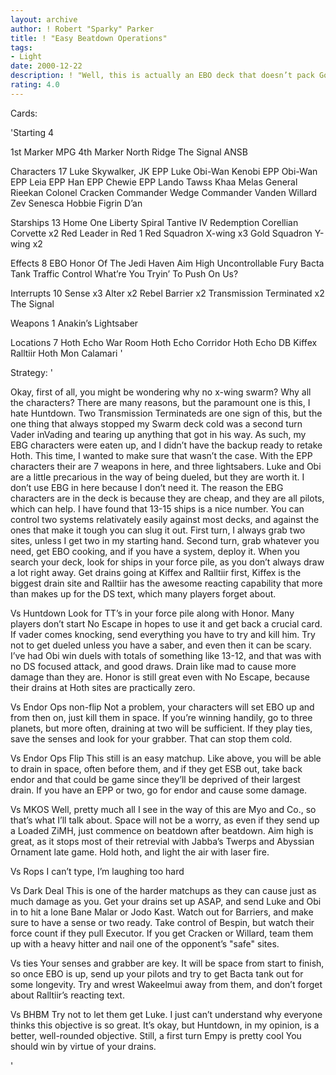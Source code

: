 ```yaml
---
layout: archive
author: ! Robert "Sparky" Parker
title: ! "Easy Beatdown Operations"
tags:
- Light
date: 2000-12-22
description: ! "Well, this is actually an EBO deck that doesn’t pack God knows how many x-wings, and it still wins.  It’s possible  (I really hate Huntdown)"
rating: 4.0
---
```

Cards: 

'Starting 4

1st Marker MPG
4th Marker North Ridge
The Signal
ANSB

Characters 17
Luke Skywalker, JK
EPP Luke
Obi-Wan Kenobi
EPP Obi-Wan
EPP Leia
EPP Han
EPP Chewie
EPP Lando
Tawss Khaa
Melas
General Rieekan
Colonel Cracken
Commander Wedge
Commander Vanden Willard
Zev Senesca
Hobbie
Figrin D’an

Starships 13
Home One
Liberty
Spiral
Tantive IV
Redemption
Corellian Corvette x2
Red Leader in Red 1
Red Squadron X-wing x3
Gold Squadron Y-wing x2

Effects 8
EBO
Honor Of The Jedi
Haven
Aim High
Uncontrollable Fury
Bacta Tank
Traffic Control
What’re You Tryin’ To Push On Us?

Interrupts 10
Sense x3
Alter x2
Rebel Barrier x2
Transmission Terminated x2
The Signal

Weapons 1
Anakin’s Lightsaber

Locations 7
Hoth Echo War Room
Hoth Echo Corridor
Hoth Echo DB
Kiffex
Ralltiir
Hoth
Mon Calamari '

Strategy: '

Okay, first of all, you might be wondering why no x-wing swarm?  Why all the characters?  There are many reasons, but the paramount one is this, I hate Huntdown.  Two Transmission Terminateds are one sign of this, but the one thing that always stopped my Swarm deck cold was a second turn Vader inVading and tearing up anything that got in his way.  As such, my EBG characters were eaten up, and I didn’t have the backup ready to retake Hoth.  This time, I wanted to make sure that wasn’t the case.  With the EPP characters their are 7 weapons in here, and three lightsabers.  Luke and Obi are a little precarious in the way of being dueled, but they are worth it.  I don’t use EBG in here because I don’t need it.  The reason the EBG characters are in the deck is because they are cheap, and they are all pilots, which can help.  I have found that 13-15 ships is a nice number.  You can control two systems relativately easily against most decks, and against the ones that make it tough you can slug it out.  First turn, I always grab two sites, unless I get two in my starting hand.  Second turn, grab whatever you need, get EBO cooking, and if you have a system, deploy it.  When you search your deck, look for ships in your force pile, as you don’t always draw a lot right away.  Get drains going at Kiffex and Ralltiir first, Kiffex is the biggest drain site and Ralltiir has the awesome reacting capability that more than makes up for the DS text, which many players forget about.

Vs Huntdown Look for TT’s in your force pile along with Honor.  Many players don’t start No Escape in hopes to use it and get back a crucial card.  If vader comes knocking, send everything you have to try and kill him.  Try not to get dueled unless you have a saber, and even then it can be scary.  I’ve had Obi win duels with totals of something like 13-12, and that was with no DS focused attack, and good draws.	Drain like mad to cause more damage than they are.  Honor is still great even with No Escape, because their drains at Hoth sites are practically zero.

Vs Endor Ops non-flip Not a problem, your characters will set EBO up and from then on, just kill them in space.  If you’re winning handily, go to three planets, but more often, draining at two will be sufficient.  If they play ties, save the senses and look for your grabber.  That can stop them cold.

Vs Endor Ops Flip This still is an easy matchup.  Like above, you will be able to drain in space, often before them, and if they get ESB out, take back endor and that could be game since they’ll be deprived of their largest drain.  If you have an EPP or two, go for endor and cause some damage.

Vs MKOS Well, pretty much all I see in the way of this are Myo and Co., so that’s what I’ll talk about.  Space will not be a worry, as even if they send up a Loaded ZiMH, just commence on beatdown after beatdown.  Aim high is great, as it stops most of their retrevial with Jabba’s Twerps and Abyssian Ornament late game.  Hold hoth, and light the air with laser fire.

Vs Rops I can’t type, I’m laughing too hard

Vs Dark Deal  This is one of the harder matchups as they can cause just as much damage as you.  Get your drains set up ASAP, and send Luke and Obi in to hit a lone Bane Malar or Jodo Kast.  Watch out for Barriers, and make sure to have a sense or two ready.  Take control of Bespin, but watch their force count if they pull Executor.	If you get Cracken or Willard, team them up with a heavy hitter and nail one of the opponent’s "safe" sites.

Vs ties Your senses and grabber are key.  It will be space from start to finish, so once EBO is up, send up your pilots and try to get Bacta tank out for some longevity.  Try and wrest Wakeelmui away from them, and don’t forget about Ralltiir’s reacting text.

Vs BHBM Try not to let them get Luke.	I just can’t understand why everyone thinks this objective is so great.  It’s okay, but Huntdown, in my opinion, is a better, well-rounded objective.  Still, a first turn Empy is pretty cool  You should win by virtue of your drains.

'
